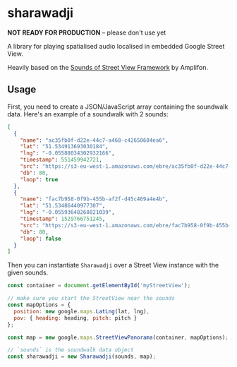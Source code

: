 # sharawadji

**NOT READY FOR PRODUCTION** – please don't use yet

A library for playing spatialised audio localised in embedded Google Street View.

Heavily based on the [Sounds of Street View Framework](https://github.com/Amplifon/Sounds-of-Street-View-Framework) by Amplifon.

## Usage

First, you need to create a JSON/JavaScript array containing the soundwalk data.
Here's an example of a soundwalk with 2 sounds:

```json
[
  {
    "name": "ac35fb0f-d22e-44c7-a468-c42650604ea6",
    "lat": "51.534913693030184",
    "lng": "-0.05588034302932166",
    "timestamp": 551459942721,
    "src": "https://s3-eu-west-1.amazonaws.com/ebre/ac35fb0f-d22e-44c7-a468-c42650604ea6.mp3",
    "db": 80,
    "loop": true
  },
  {
    "name": "fac7b958-0f9b-455b-af2f-d45c469a4e4b",
    "lat": "51.53486440977307",
    "lng": "-0.05593648268821039",
    "timestamp": 1529766751245,
    "src": "https://s3-eu-west-1.amazonaws.com/ebre/fac7b958-0f9b-455b-af2f-d45c469a4e4b.mp3",
    "db": 80,
    "loop": false
  }
]
```

Then you can instantiate `Sharawadji` over a Street View instance with the given sounds.

```js
const container = document.getElementById('myStreetView');

// make sure you start the StreetView near the sounds
const mapOptions = {
  position: new google.maps.LatLng(lat, lng),
  pov: { heading: heading, pitch: pitch }
};

const map = new google.maps.StreetViewPanorama(container, mapOptions);

// `sounds` is the soundwalk data object
const sharawadji = new Sharawadji(sounds, map);
```
